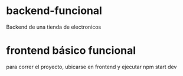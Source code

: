 # backend-funcional
Backend de una tienda de electronicos
# frontend básico funcional
para correr el proyecto, ubicarse en frontend y ejecutar npm start dev
